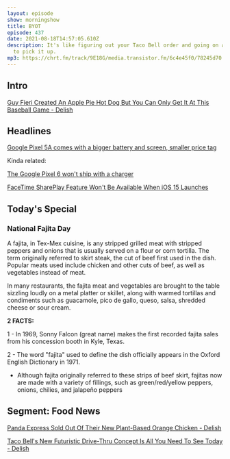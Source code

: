 ```yaml
---
layout: episode
show: morningshow
title: BYOT
episode: 437
date: 2021-08-18T14:57:05.610Z
description: It's like figuring out your Taco Bell order and going on a bridge
  to pick it up.
mp3: https://chrt.fm/track/9E18G/media.transistor.fm/6c4e45f0/78245d70.mp3
---
```

## Intro

[Guy Fieri Created An Apple Pie Hot Dog But You Can Only Get It At This Baseball Game - Delish](https://apple.news/A4pFO59lNSWKUoILdkWkjkg)

## Headlines

[Google Pixel 5A comes with a bigger battery and screen, smaller price tag](https://www.theverge.com/2021/8/17/22627253/google-pixel-5a-specs-price-screen-battery-availability)

Kinda related:

[The Google Pixel 6 won't ship with a charger](https://www.theverge.com/2021/8/17/22628702/google-pixel-6-charger-not-included)

[FaceTime SharePlay Feature Won't Be Available When iOS 15 Launches](https://www.macrumors.com/2021/08/17/apple-delays-shareplay-facetime-launch/)

## Today's Special

### National Fajita Day

A fajita, in Tex-Mex cuisine, is any stripped grilled meat with stripped peppers and onions that is usually served on a flour or corn tortilla. The term originally referred to skirt steak, the cut of beef first used in the dish. Popular meats used include chicken and other cuts of beef, as well as vegetables instead of meat.

In many restaurants, the fajita meat and vegetables are brought to the table sizzling loudly on a metal platter or skillet, along with warmed tortillas and condiments such as guacamole, pico de gallo, queso, salsa, shredded cheese or sour cream.

**2 FACTS:**

1 - In 1969, Sonny Falcon (great name) makes the first recorded fajita sales from his concession booth in Kyle, Texas.

2 - The word "fajita" used to define the dish officially appears in the Oxford English Dictionary in 1971.

* Although fajita originally referred to these strips of beef skirt, fajitas now are made with a variety of fillings, such as green/red/yellow peppers, onions, chilies, and jalapeño peppers

## Segment: Food News

[Panda Express Sold Out Of Their New Plant-Based Orange Chicken - Delish](https://apple.news/AJM7RqjNlQXyeQGoLuLVRog)

[Taco Bell's New Futuristic Drive-Thru Concept Is All You Need To See Today - Delish](https://apple.news/AxWjdAICBSf6Aiw2oWvpU7g)